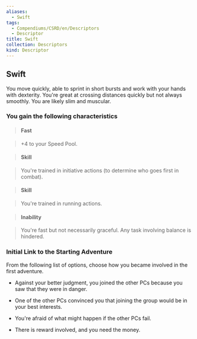 ```yaml
---
aliases:
  - Swift
tags:
  - Compendiums/CSRD/en/Descriptors
  - Descriptor
title: Swift
collection: Descriptors
kind: Descriptor
---
```

## Swift    
You move quickly, able to sprint in short bursts and work with your hands with dexterity. You're great at crossing distances quickly but not always smoothly. You are likely slim and muscular.  
### You gain the following characteristics    
> #### Fast  
> +4 to your Speed Pool.    
  
> #### Skill  
> You're trained in initiative actions (to determine who goes first in combat).    
  
> #### Skill  
> You're trained in running actions.    
  
> #### Inability  
> You're fast but not necessarily graceful. Any task involving balance is hindered.    
  
### Initial Link to the Starting Adventure    
From the following list of options, choose how you became involved in the first adventure.    
- Against your better judgment, you joined the other PCs because you saw that they were in danger.    
- One of the other PCs convinced you that joining the group would be in your best interests.    
- You're afraid of what might happen if the other PCs fail.    
- There is reward involved, and you need the money.  